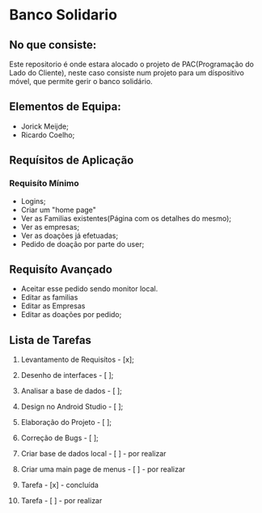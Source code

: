# Banco Solidario

## No que consiste:
Este repositorio é onde estara alocado o projeto de PAC(Programação do Lado do Cliente), neste caso consiste num projeto para um díspositivo móvel, que permite gerir o banco solidário.

## Elementos de Equipa:
* Jorick Meijde;
* Ricardo Coelho;

## Requísitos de Aplicação
### Requisíto Mínimo
* Logins;
* Criar um "home page"
* Ver as Familias existentes(Página com os detalhes do mesmo);
* Ver as empresas;
* Ver as doações já efetuadas;
* Pedido de doação por parte do user;

## Requisíto Avançado
* Aceitar esse pedido sendo monitor local.
* Editar as familias
* Editar as Empresas
* Editar as doações por pedido;

## Lista de Tarefas
1. Levantamento de Requisítos - [x];
2. Desenho de interfaces - [ ];
3. Analisar a base de dados - [ ];
4. Design no Android Studio - [ ];
5. Elaboração do Projeto - [ ];
6. Correção de Bugs - [ ];

1. Criar base de dados local - [ ] - por realizar
2. Criar uma main page de menus - [ ] - por realizar
2. Tarefa - [x] - concluída
3. Tarefa - [ ] - por realizar

